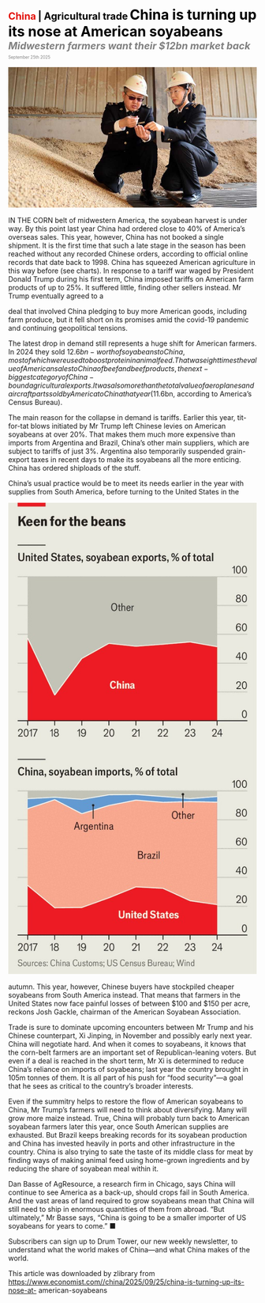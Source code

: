 <span style="color:#E3120B; font-size:14.9pt; font-weight:bold;">China</span> <span style="color:#000000; font-size:14.9pt; font-weight:bold;">| Agricultural trade</span>
<span style="color:#000000; font-size:21.0pt; font-weight:bold;">China is turning up its nose at American soyabeans</span>
<span style="color:#808080; font-size:14.9pt; font-weight:bold; font-style:italic;">Midwestern farmers want their $12bn market back</span>
<span style="color:#808080; font-size:6.2pt;">September 25th 2025</span>

![](../images/030_China_is_turning_up_its_nose_at_American_soyabeans/p0134_img01.jpeg)

IN THE CORN belt of midwestern America, the soyabean harvest is under way. By this point last year China had ordered close to 40% of America’s overseas sales. This year, however, China has not booked a single shipment. It is the first time that such a late stage in the season has been reached without any recorded Chinese orders, according to official online records that date back to 1998. China has squeezed American agriculture in this way before (see charts). In response to a tariff war waged by President Donald Trump during his first term, China imposed tariffs on American farm products of up to 25%. It suffered little, finding other sellers instead. Mr Trump eventually agreed to a

deal that involved China pledging to buy more American goods, including farm produce, but it fell short on its promises amid the covid-19 pandemic and continuing geopolitical tensions.

The latest drop in demand still represents a huge shift for American farmers. In 2024 they sold $12.6bn-worth of soyabeans to China, most of which were used to boost protein in animal feed. That was eight times the value of American sales to China of beef and beef products, the next-biggest category of China-bound agricultural exports. It was also more than the total value of aeroplanes and aircraft parts sold by America to China that year ($11.6bn, according to America’s Census Bureau).

The main reason for the collapse in demand is tariffs. Earlier this year, tit- for-tat blows initiated by Mr Trump left Chinese levies on American soyabeans at over 20%. That makes them much more expensive than imports from Argentina and Brazil, China’s other main suppliers, which are subject to tariffs of just 3%. Argentina also temporarily suspended grain- export taxes in recent days to make its soyabeans all the more enticing. China has ordered shiploads of the stuff.

China’s usual practice would be to meet its needs earlier in the year with supplies from South America, before turning to the United States in the

![](../images/030_China_is_turning_up_its_nose_at_American_soyabeans/p0135_img01.jpeg)

autumn. This year, however, Chinese buyers have stockpiled cheaper soyabeans from South America instead. That means that farmers in the United States now face painful losses of between $100 and $150 per acre, reckons Josh Gackle, chairman of the American Soyabean Association.

Trade is sure to dominate upcoming encounters between Mr Trump and his Chinese counterpart, Xi Jinping, in November and possibly early next year. China will negotiate hard. And when it comes to soyabeans, it knows that the corn-belt farmers are an important set of Republican-leaning voters. But even if a deal is reached in the short term, Mr Xi is determined to reduce China’s reliance on imports of soyabeans; last year the country brought in 105m tonnes of them. It is all part of his push for “food security”—a goal that he sees as critical to the country’s broader interests.

Even if the summitry helps to restore the flow of American soyabeans to China, Mr Trump’s farmers will need to think about diversifying. Many will grow more maize instead. True, China will probably turn back to American soyabean farmers later this year, once South American supplies are exhausted. But Brazil keeps breaking records for its soyabean production and China has invested heavily in ports and other infrastructure in the country. China is also trying to sate the taste of its middle class for meat by finding ways of making animal feed using home-grown ingredients and by reducing the share of soyabean meal within it.

Dan Basse of AgResource, a research firm in Chicago, says China will continue to see America as a back-up, should crops fail in South America. And the vast areas of land required to grow soyabeans mean that China will still need to ship in enormous quantities of them from abroad. “But ultimately,” Mr Basse says, “China is going to be a smaller importer of US soyabeans for years to come.” ■

Subscribers can sign up to Drum Tower, our new weekly newsletter, to understand what the world makes of China—and what China makes of the world.

This article was downloaded by zlibrary from https://www.economist.com//china/2025/09/25/china-is-turning-up-its-nose-at- american-soyabeans